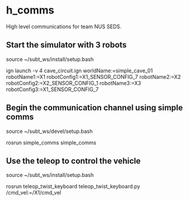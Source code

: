 # h_comms

High level communications for team NUS SEDS.

## Start the simulator with 3 robots
source ~/subt_ws/install/setup.bash

ign launch -v 4 cave_circuit.ign worldName:=simple_cave_01 robotName1:=X1 robotConfig1:=X1_SENSOR_CONFIG_7 robotName2:=X2 robotConfig2:=X2_SENSOR_CONFIG_1 robotName3:=X3 robotConfig3:=X1_SENSOR_CONFIG_7

## Begin the communication channel using simple comms
source ~/subt_ws/devel/setup.bash

rosrun simple_comms simple_comms

## Use the teleop to control the vehicle
source ~/subt_ws/install/setup.bash

rosrun teleop_twist_keyboard teleop_twist_keyboard.py /cmd_vel:=/X1/cmd_vel